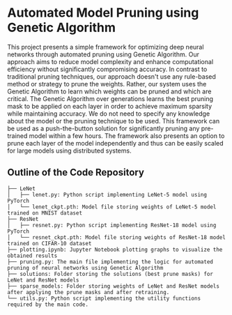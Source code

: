 # Automated Model Pruning using Genetic Algorithm

This project presents a simple framework for optimizing deep neural networks through automated pruning using Genetic Algorithm. Our approach aims to reduce model complexity and enhance computational efficiency without significantly compromising accuracy. In contrast to traditional pruning techniques, our approach doesn't use any rule-based method or strategy to prune the weights. Rather, our system uses the Genetic Algorithm to learn which weights can be pruned and which are critical. The Genetic Algorithm over generations learns the best pruning mask to be applied on each layer in order to achieve maximum sparsity while maintaining accuracy. We do not need to specify any knowledge about the model or the pruning technique to be used. This framework can be used as a push-the-button solution for significantly pruning any pre-trained model within a few hours. The framework also presents an option to prune each layer of the model independently and thus can be easily scaled for large models using distributed systems. 

## Outline of the Code Repository
```
├── LeNet
│   ├── lenet.py: Python script implementing LeNet-5 model using PyTorch
│   └── lenet_ckpt.pth: Model file storing weights of LeNet-5 model trained on MNIST dataset
├── ResNet
│   ├── resnet.py: Python script implementing ResNet-18 model using PyTorch
│   └── resnet_ckpt.pth: Model file storing weights of ResNet-18 model trained on CIFAR-10 dataset
├── plotting.ipynb: Jupyter Notebook plotting graphs to visualize the obtained results
├── pruning.py: The main file implementing the logic for automated pruning of neural networks using Genetic Algorithm
├── solutions: Folder storing the solutions (best prune masks) for LeNet and ResNet models
├── sparse_models: Folder storing weights of LeNet and ResNet models after applying the prune masks and after retraining.
└── utils.py: Python script implementing the utility functions required by the main code.
```
